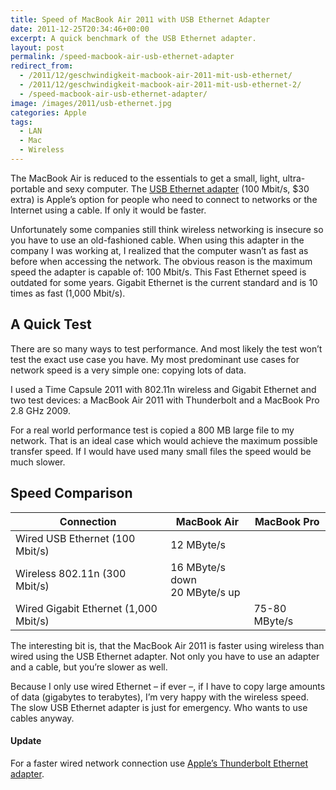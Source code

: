 ```yaml
---
title: Speed of MacBook Air 2011 with USB Ethernet Adapter
date: 2011-12-25T20:34:46+00:00
excerpt: A quick benchmark of the USB Ethernet adapter.
layout: post
permalink: /speed-macbook-air-usb-ethernet-adapter
redirect_from:
  - /2011/12/geschwindigkeit-macbook-air-2011-mit-usb-ethernet/
  - /2011/12/geschwindigkeit-macbook-air-2011-mit-usb-ethernet-2/
  - /speed-macbook-air-usb-ethernet-adapter/
image: /images/2011/usb-ethernet.jpg
categories: Apple
tags:
  - LAN
  - Mac
  - Wireless
---
```

The MacBook Air is reduced to the essentials to get a small, light, ultra-portable and sexy computer. The [USB Ethernet adapter](https://www.apple.com/shop/product/MC704LL/A/apple-usb-ethernet-adapter) (100 Mbit/s, $30 extra) is Apple’s option for people who need to connect to networks or the Internet using a cable. If only it would be faster.

Unfortunately some companies still think wireless networking is insecure so you have to use an old-fashioned cable. When using this adapter in the company I was working at, I realized that the computer wasn’t as fast as before when accessing the network. The obvious reason is the maximum speed the adapter is capable of: 100 Mbit/s. This Fast Ethernet speed is outdated for some years. Gigabit Ethernet is the current standard and is 10 times as fast (1,000 Mbit/s).

## A Quick Test

There are so many ways to test performance. And most likely the test won’t test the exact use case you have. My most predominant use cases for network speed is a very simple one: copying lots of data.

I used a Time Capsule 2011 with 802.11n wireless and Gigabit Ethernet and two test devices: a MacBook Air 2011 with Thunderbolt and a MacBook Pro 2.8 GHz 2009.

For a real world performance test is copied a 800 MB large file to my network. That is an ideal case which would achieve the maximum possible transfer speed. If I would have used many small files the speed would be much slower.

## Speed Comparison

| Connection                            | MacBook Air     | MacBook Pro   |
| ------------------------------------- | --------------- | ------------- |
| Wired USB Ethernet (100 Mbit/s)       | 12 MByte/s      |               |
| Wireless 802.11n (300 Mbit/s)         | 16 MByte/s down<br>20 MByte/s up   |               |
| Wired Gigabit Ethernet (1,000 Mbit/s) |                 | 75-80 MByte/s |

The interesting bit is, that the MacBook Air 2011 is faster using wireless than wired using the USB Ethernet adapter. Not only you have to use an adapter and a cable, but you’re slower as well.

Because I only use wired Ethernet – if ever –, if I have to copy large amounts of data (gigabytes to terabytes), I’m very happy with the wireless speed. The slow USB Ethernet adapter is just for emergency. Who wants to use cables anyway.

#### Update

For a faster wired network connection use [Apple’s Thunderbolt Ethernet adapter](/speed-thunderbolt-ethernet-adapter-macbook-air-macbook-pro-retina "Apple's Thunderbolt Ethernet adapter").